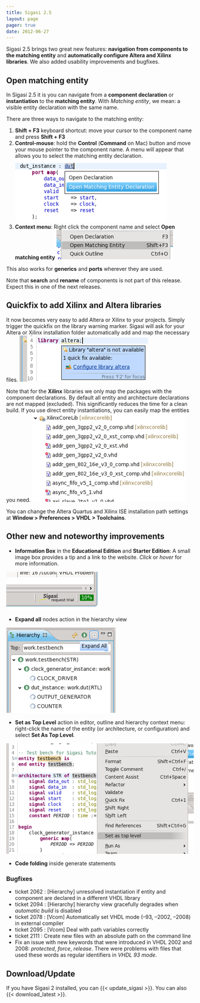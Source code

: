 ```yaml
---
title: Sigasi 2.5
layout: page
pager: true
date: 2012-06-27
---
```


Sigasi 2.5 brings two great new features: **navigation from components
to the matching entity** and **automatically configure Altera and Xilinx
libraries**. We also added usability improvements and bugfixes.

Open matching entity
--------------------

In Sigasi 2.5 it is you can navigate from a **component declaration** or
**instantiation** to the **matching entity**. With *Matching entity*, we
mean: a visible entity declaration with the same name.

There are three ways to navigate to the matching entity:

1.  **Shift + F3** keyboard shortcut: move your cursor to the component
    name and press **Shift + F3**
2.  **Control-mouse**: hold the **Control** (**Command** on Mac) button
    and move your mouse pointer to the component name. A menu will
    appear that allows you to select the matching entity declaration.
    ![Hold the control key](2.5/openmatchingentity.png "Hold the control key")
3.  **Context menu**: Right click the component name and select **Open
    matching entity**
    ![Open matching entity (context menu)](2.5/openmatchingentitymenu.png "Open matching entity (context menu)")

This also works for **generics** and **ports** wherever they are used.

Note that **search** and **rename** of components is not part of this
release. Expect this in one of the next releases.

Quickfix to add Xilinx and Altera libraries
-------------------------------------------

It now becomes very easy to add Altera or Xilinx to your projects.
Simply trigger the quickfix on the library warning marker.
Sigasi will ask for your Altera or Xilinx installation folder
automatically add and map the necessary files.
![Altera Quickfix](2.5/alteraquickfix.png "Altera Quickfix")

Note that for the **Xilinx** libraries we only map the packages with the
component declarations. By default all entity and architecture
declarations are not mapped (excluded). This significantly reduces the
time for a clean build. If you use direct entity instantiations, you can
easily map the entities you need.
![Xilinx](2.5/xilinxlibraries.png "Xilinx")

You can change the Altera Quartus and Xilinx ISE installation path
settings at **Window \> Preferences \> VHDL \> Toolchains**.

Other new and noteworthy improvements
-------------------------------------

-   **Information Box** in the **Educational Edition** and **Starter
    Edition**: A small image box provides a tip and a link to the
    website. *Click* or *hover* for more information.

![Information Box](2.5/marketingbox.png "Information Box")

-   **Expand all** nodes action in the hierarchy view

![Expand all](2.5/expandall.png "Expand all")

-   **Set as Top Level** action in editor, outline and hierarchy context
    menu: right-click the name of the entity (or architecture, or
    configuration) and select **Set As Top Level**.

![Set As Top Level](2.5/setastopleveleditor.png "Set As Top Level")

-   **Code folding** inside generate statements

### Bugfixes

-   ticket 2062 : \[Hierarchy] unresolved instantiation if entity and
    component are declared in a different VHDL library
-   ticket 2094 : \[Hierarchy] hierarchy view gracefully degrades when
    *automatic build* is disabled
-   ticket 2078 : \[Vcom] Automatically set VHDL mode (–93, –2002, –2008)
    in external compiler
-   ticket 2095 : \[Vcom] Deal with path variables correctly
-   ticket 2111 : Create new files with an absolute path on the command
    line
-   Fix an issue with new keywords that were introduced in VHDL 2002 and 2008: *protected*, *force*, *release*. There were problems with files that used these words as regular identifiers in *VHDL 93 mode*.

Download/Update
---------------

If you have Sigasi 2 installed, you can {{< update_sigasi >}}. You can also {{< download_latest >}}.
